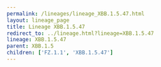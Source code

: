 ```yaml
---
permalink: /lineages/lineage_XBB.1.5.47.html
layout: lineage_page
title: Lineage XBB.1.5.47
redirect_to: ../lineage.html?lineage=XBB.1.5.47
lineage: XBB.1.5.47
parent: XBB.1.5
children: ['FZ.1.1', 'XBB.1.5.47']
---
```

